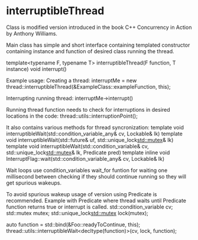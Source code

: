 # interruptibleThread

Class is modified version introduced in the book C++ Concurrency in Action by Anthony Williams.

Main class has simple and short interface containing templated constructor containing instance and function of desired class running the thread.
		
template<typename F, typename T> interruptibleThread(F function, T instance)
void interrupt()

Example usage:
Creating a thread:
interruptMe = new thread::interruptibleThread(&ExampleClass::exampleFunction, this);

Interrupting running thread:
interruptMe->interrupt()

Running thread function needs to check for interruptions in desired locations in the code:
thread::utils::interruptionPoint();

It also contains various methods for thread syncronization:
template<typename Lockable> void interruptibleWait(std::condition_variable_any& cv, Lockable& lk)
template<typename T> void interruptibleWait(std::future<T>& uf, std::unique_lock<std::mutex>& lk)
template<typename Predicate> void interruptibleWait(std::condition_variable& cv, std::unique_lock<std::mutex>& lk, Predicate pred)
template<typename Lockable> inline void InterruptFlag::wait(std::condition_variable_any& cv, Lockable& lk)
  
Wait loops use condition_variables wait_for funtion for waiting one millisecond between checking if they should continue running
so they will get spurious wakeups.

To avoid spurious wakeup usage of version using Predicate is recommended.
Example with Predicate where thread waits until Predicate function returns true or interrupt is called.
std::condition_variable cv;
std::mutex mutex;
std::unique_lock<std::mutex> lock(mutex);

auto function = std::bind(&Foo::readyToContinue, this);
thread::utils::interruptibleWait<decltype(function)>(cv, lock, function);
